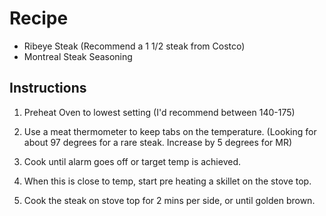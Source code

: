 # Recipe
- Ribeye Steak (Recommend a 1 1/2 steak from Costco)
- Montreal Steak Seasoning
## Instructions
1) Preheat Oven to lowest setting (I'd recommend between 140-175)

2) Use a meat thermometer to keep tabs on the temperature. (Looking for about 97 degrees for a rare steak.
Increase by 5 degrees for MR)

3) Cook until alarm goes off or target temp is achieved.

4) When this is close to temp, start pre heating a skillet on the stove top.

5) Cook the steak on stove top for 2 mins per side, or until golden brown.
